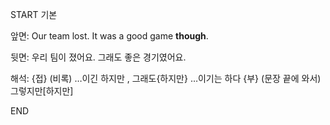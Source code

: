 START
기본

앞면:
Our team lost. It was a good game **though**. 


뒷면:
우리 팀이 졌어요. 그래도 좋은 경기였어요.


해석:
{접} (비록) …이긴 하지만 , 그래도{하지만} …이기는 하다
{부} (문장 끝에 와서) 그렇지만[하지만]
<!--ID: 1740388765451-->
END